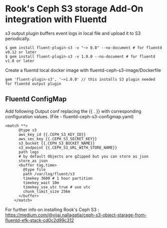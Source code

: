 # Rook's Ceph S3 storage Add-On integration with Fluentd
s3 output plugin buffers event logs in local file and upload it to S3 periodically.

```
$ gem install fluent-plugin-s3 -v "~> 0.8" --no-document # for fluentd v0.12 or later
$ gem install fluent-plugin-s3 -v 1.0.0 --no-document # for fluentd v1.0 or later
```
Create a fluentd local docker image with fluentd-ceph-s3-image/Dockerfile

```
gem 'fluent-plugin-s3', '~>1.0.0' // this installs S3 plugin needed for fluentd output plugin
```

Fluentd ConfigMap
-----------------
Add following Output conf replacing the {{ . }} with corresponding configuration values. (File - fluentd-ceph-s3-configmap.yaml)

```
<match **>
      @type s3
      aws_key_id {{.CEPH_S3_KEY_ID}}
      aws_sec_key {{.CEPH_S3_SECRET_KEY}}
      s3_bucket {{.CEPH_S3_BUCKET_NAME}}
      s3_endpoint {{.CEPH_S3_URL_WITH_STORE_NAME}}
      path logs
      # by default Objects are gZipped but you can store as json
      store_as json
      <buffer tag,time>
        @type file
        path /var/log/fluent/s3
        timekey 3600 # 1 hour partition
        timekey_wait 10m
        timekey_use_utc true # use utc
        chunk_limit_size 256m
      </buffer>
    </match>
```

For further info on installing Rook's Ceph S3 : https://medium.com/@vijai.nallagatla/ceph-s3-object-starage-from-fluentd-efk-stack-cd0c2d99c312
